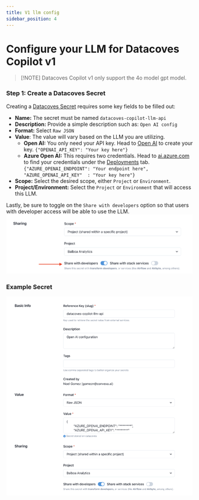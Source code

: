 ```yaml
---
title: V1 llm config
sidebar_position: 4
---
```


# Configure your LLM for Datacoves Copilot v1

> [!NOTE] Datacoves Copilot v1 only support the 4o model gpt model.

### Step 1: Create a Datacoves Secret

Creating a [Datacoves Secret](/how-tos/datacoves/how_to_secrets.md) requires some key fields to be filled out:

- **Name:** The secret must be named `datacoves-copilot-llm-api`
- **Description:** Provide a simple description such as: `Open AI config`
- **Format:** Select `Raw JSON`
- **Value**: The value will vary based on the LLM you are utilizing.
  - **Open AI:** You only need your API key. Head to [Open AI](https://platform.openai.com/api-keys) to create your key. `{"OPENAI_API_KEY": "Your key here"}`
  - **Azure Open AI:** This requires two credentials. Head to [ai.azure.com](https://ai.azure.com) to find your credentials under the [Deployments](https://learn.microsoft.com/en-us/azure/ai-services/openai/how-to/working-with-models?tabs=powershell#model-deployment-upgrade-configuration) tab. `{"AZURE_OPENAI_ENDPOINT": "Your endpoint here", "AZURE_OPENAI_API_KEY"  : "Your key here"}`
- **Scope:** Select the desired scope, either `Project` or `Environment`.
- **Project/Environment:** Select the `Project` or `Environment` that will access this LLM.

Lastly, be sure to toggle on the `Share with developers` option so that users with developer access will be able to use the LLM.
![Share with Devs](assets/llm_share_with_devs.png)

### Example Secret

![Example ](assets/llm_example.png)

